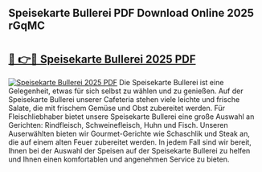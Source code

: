 ## Speisekarte Bullerei PDF Download Online 2025 rGqMC

# <h2><a href="http://gca0npu.nevu.top/?p=Speisekarte+Bullerei">🔗 👉🔴 Speisekarte Bullerei 2025 PDF</a></h2>

[![Speisekarte Bullerei 2025 PDF](https://i.imgur.com/dBaPXMq.png)](http://gca0npu.nevu.top/?p=Speisekarte+Bullerei)
Die Speisekarte Bullerei ist eine Gelegenheit, etwas für sich selbst zu wählen und zu genießen. Auf der Speisekarte Bullerei unserer Cafeteria stehen viele leichte und frische Salate, die mit frischem Gemüse und Obst zubereitet werden. Für Fleischliebhaber bietet unsere Speisekarte Bullerei eine große Auswahl an Gerichten: Rindfleisch, Schweinefleisch, Huhn und Fisch. Unseren Auserwählten bieten wir Gourmet-Gerichte wie Schaschlik und Steak an, die auf einem alten Feuer zubereitet werden. In jedem Fall sind wir bereit, Ihnen bei der Auswahl der Speisen auf der Speisekarte Bullerei zu helfen und Ihnen einen komfortablen und angenehmen Service zu bieten.

